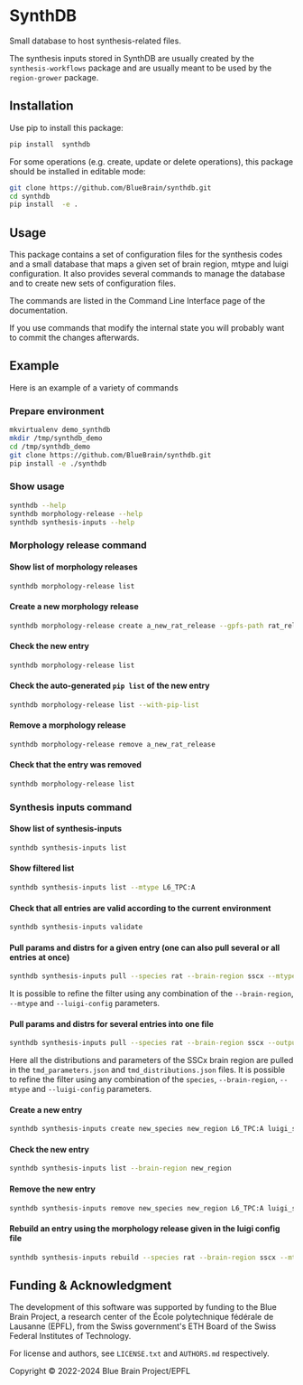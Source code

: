 # SynthDB

Small database to host synthesis-related files.

The synthesis inputs stored in SynthDB are usually created by the ``synthesis-workflows`` package
and are usually meant to be used by the ``region-grower`` package.


## Installation

Use pip to install this package:

```bash
pip install  synthdb
```

For some operations (e.g. create, update or delete operations), this package should be installed in editable mode:
```bash
git clone https://github.com/BlueBrain/synthdb.git
cd synthdb
pip install  -e .
```

## Usage

This package contains a set of configuration files for the synthesis codes and a small database that
maps a given set of brain region, mtype and luigi configuration. It also provides several commands
to manage the database and to create new sets of configuration files.

The commands are listed in the Command Line Interface page of the documentation.

If you use commands that modify the internal state you will probably want to commit the changes afterwards.

## Example

Here is an example of a variety of commands

### Prepare environment

```bash
mkvirtualenv demo_synthdb
mkdir /tmp/synthdb_demo
cd /tmp/synthdb_demo
git clone https://github.com/BlueBrain/synthdb.git
pip install -e ./synthdb
```

### Show usage
```bash
synthdb --help
synthdb morphology-release --help
synthdb synthesis-inputs --help
```

### Morphology release command

#### Show list of morphology releases
```bash
synthdb morphology-release list
```

#### Create a new morphology release
```bash
synthdb morphology-release create a_new_rat_release --gpfs-path rat_release
```

#### Check the new entry
```bash
synthdb morphology-release list
```

#### Check the auto-generated `pip list` of the new entry
```bash
synthdb morphology-release list --with-pip-list
```

#### Remove a morphology release
```bash
synthdb morphology-release remove a_new_rat_release
```

#### Check that the entry was removed
```bash
synthdb morphology-release list
```

### Synthesis inputs command

#### Show list of synthesis-inputs
```bash
synthdb synthesis-inputs list
```

#### Show filtered list
```bash
synthdb synthesis-inputs list --mtype L6_TPC:A
```

#### Check that all entries are valid according to the current environment
```bash
synthdb synthesis-inputs validate
```

#### Pull params and distrs for a given entry (one can also pull several or all entries at once)
```bash
synthdb synthesis-inputs pull --species rat --brain-region sscx --mtype L6_TPC:A --luigi-config luigi_sscx --output-path synth_inputs
```
It is possible to refine the filter using any combination of the ``--brain-region``, ``--mtype`` and ``--luigi-config`` parameters.

#### Pull params and distrs for several entries into one file
```bash
synthdb synthesis-inputs pull --species rat --brain-region sscx --output-path synth_inputs_sscx --concatenate
```
Here all the distributions and parameters of the SSCx brain region are pulled in the ``tmd_parameters.json`` and ``tmd_distributions.json`` files.
It is possible to refine the filter using any combination of the ``species``, ``--brain-region``, ``--mtype`` and ``--luigi-config`` parameters.

#### Create a new entry
```bash
synthdb synthesis-inputs create new_species new_region L6_TPC:A luigi_sscx --parameters-path tmd_parameters_luigi_sscx_sscx_L6_TPC:A.json --distributions-path tmd_distributions_luigi_sscx_sscx_L6_TPC:A.json
```

#### Check the new entry
```bash
synthdb synthesis-inputs list --brain-region new_region
```

#### Remove the new entry
```bash
synthdb synthesis-inputs remove new_species new_region L6_TPC:A luigi_sscx
```

#### Rebuild an entry using the morphology release given in the luigi config file
```bash
synthdb synthesis-inputs rebuild --species rat --brain-region sscx --mtype L6_TPC:A --luigi-config luigi_sscx
```

## Funding & Acknowledgment

The development of this software was supported by funding to the Blue Brain Project,
a research center of the École polytechnique fédérale de Lausanne (EPFL),
from the Swiss government's ETH Board of the Swiss Federal Institutes of Technology.

For license and authors, see `LICENSE.txt` and `AUTHORS.md` respectively.

Copyright © 2022-2024 Blue Brain Project/EPFL
